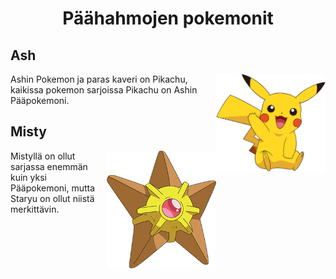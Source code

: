 <h1 align="center">Päähahmojen pokemonit</h1>

<h2>Ash</h2> 
<p><img align="right" width="175" length="175" src="76479dd91dc55c2768ddccfc30a4fbf5.png">Ashin Pokemon ja paras kaveri on Pikachu, kaikissa pokemon sarjoissa Pikachu on Ashin Pääpokemoni.</p>







<h2>Misty</h2>
<p><img align="right" width="175" length="175" src="120-Staryu.png">Mistyllä on ollut sarjassa enemmän kuin yksi Pääpokemoni, mutta Staryu on ollut niistä merkittävin.
